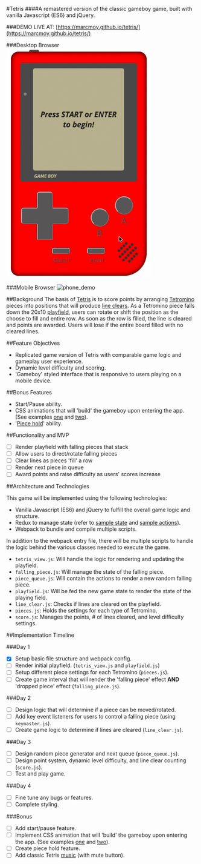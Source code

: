 #Tetris
####A remastered version of the classic gameboy game, built with vanilla Javascript (ES6) and jQuery.

###DEMO LIVE AT: [https://marcmoy.github.io/tetris/](https://marcmoy.github.io/tetris/)

###Desktop Browser
![demo](./docs/demo.gif)

###Mobile Browser
![phone_demo](./docs/phone_demo.png)

##Background
The basis of [Tetris](http://tetris.wikia.com/wiki/Tetris_Wiki) is to score points by arranging [Tetromino](https://en.wikipedia.org/wiki/Tetromino) pieces into positions that will produce [line clears](http://tetris.wikia.com/wiki/Line_clear). As a Tetromino piece falls down the 20x10 [playfield](http://tetris.wikia.com/wiki/Playfield), users can rotate or shift the position as the choose to fill and entire row. As soon as the row is filled, the line is cleared and points are awarded. Users will lose if the entire board filled with no cleared lines.

##Feature Objectives
- Replicated game version of Tetris with comparable game logic and gameplay user experience.
- Dynamic level difficulty and scoring.
- 'Gameboy' styled interface that is responsive to users playing on a mobile device.

##Bonus Features
- Start/Pause ability.
- CSS animations that will 'build' the gameboy upon entering the app. (See examples [one](https://codepen.io/heero/pen/wylhv) and [two](http://bchanx.com/animated-gameboy-in-css)).
- '[Piece hold](http://tetris.wikia.com/wiki/Hold_piece)' ability.

##Functionality and MVP
- [ ] Render playfield with falling pieces that stack
- [ ] Allow users to direct/rotate falling pieces
- [ ] Clear lines as pieces 'fill' a row
- [ ] Render next piece in queue
- [ ] Award points and raise difficulty as users' scores increase

##Architecture and Technologies

This game will be implemented using the following technologies:

- Vanilla Javascript (ES6) and jQuery to fulfill the overall game logic and structure.
- Redux to manage state (refer to [sample state](./docs/sample_state.md) and [sample actions](.docs/sample_actions.md)).
- Webpack to bundle and compile multiple scripts.

In addition to the webpack entry file, there will be multiple scripts to handle the logic behind the various classes needed to execute the game.

- `tetris_view.js`: Will handle the logic for rendering and updating the playfield.
- `falling_piece.js`: Will manage the state of the falling piece.
- `piece_queue.js`: Will contain the actions to render a new random falling piece.
- `playfield.js`: Will be fed the new game state to render the state of the playing field.
- `line_clear.js`: Checks if lines are cleared on the playfield.
- `pieces.js`: Holds the settings for each type of Tetromino.
- `score.js`: Manages the points, # of lines cleared, and level difficulty settings.

##Implementation Timeline

###Day 1
- [x] Setup basic file structure and webpack config.
- [ ] Render initial playfield. (`tetris_view.js` and `playfield.js`)
- [ ] Setup different piece settings for each Tetromino (`pieces.js`).
- [ ] Create game interval that will render the 'falling piece' effect **AND** 'dropped piece' effect (`falling_piece.js`).

###Day 2
- [ ] Design logic that will determine if a piece can be moved/rotated.
- [ ] Add key event listeners for users to control a falling piece (using `keymaster.js`).
- [ ] Create game logic to determine if lines are cleared (`line_clear.js`).

###Day 3
- [ ] Design random piece generator and next queue (`piece_queue.js`).
- [ ] Design point system, dynamic level difficulty, and line clear counting (`score.js`).
- [ ] Test and play game.

###Day 4
- [ ] Fine tune any bugs or features.
- [ ] Complete styling.

###Bonus
- [ ] Add start/pause feature.
- [ ] Implement CSS animation that will 'build' the gameboy upon entering the app. (See examples [one](https://codepen.io/heero/pen/wylhv) and [two](http://bchanx.com/animated-gameboy-in-css)).
- [ ] Create piece hold feature.
- [ ] Add classic Tetris [music](https://www.youtube.com/watch?v=NmCCQxVBfyM) (with mute button).
